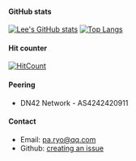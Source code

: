 #### GitHub stats
[![Lee's GitHub stats](https://github-readme-stats-git-masterrstaa-rickstaa.vercel.app/api?username=RyoLee&line_height=24.5&show_icons=true&hide_border=true&hide_title=true)](https://github.com/anuraghazra/github-readme-stats)
[![Top Langs](https://github-readme-stats-git-masterrstaa-rickstaa.vercel.app/api/top-langs/?username=RyoLee&layout=compact&langs_count=8&hide_border=true&card_width=256&hide_title=true)](https://github.com/anuraghazra/github-readme-stats)
<!--
[![Lee's GitHub stats](https://github-readme-stats-ryolee.vercel.app/api?username=RyoLee&line_height=24.5&show_icons=true&hide_border=true&hide_title=true)](https://github.com/anuraghazra/github-readme-stats)
[![Top Langs](https://github-readme-stats-ryolee.vercel.app/api/top-langs/?username=RyoLee&layout=compact&langs_count=8&hide_border=true&card_width=256&hide_title=true)](https://github.com/anuraghazra/github-readme-stats)
-->
#### Hit counter
[![HitCount](https://hits.dwyl.com/RyoLee/RyoLee.svg?style=flat-square)](http://hits.dwyl.com/RyoLee/RyoLee)

#### Peering
- DN42 Network - AS4242420911

#### Contact
- Email: [pa.ryo@qq.com](mailto:pa.ryo@qq.com)
- Github: [creating an issue](https://github.com/RyoLee/RyoLee/issues/new)
